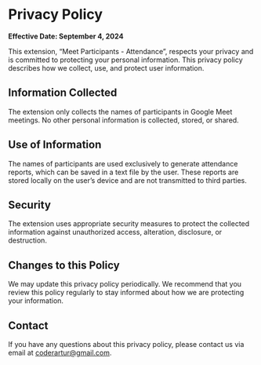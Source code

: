 # Privacy Policy

**Effective Date: September 4, 2024**

This extension, “Meet Participants - Attendance”, respects your privacy and is committed to protecting your personal information. This privacy policy describes how we collect, use, and protect user information.

## Information Collected
The extension only collects the names of participants in Google Meet meetings. No other personal information is collected, stored, or shared.

## Use of Information
The names of participants are used exclusively to generate attendance reports, which can be saved in a text file by the user. These reports are stored locally on the user’s device and are not transmitted to third parties.

## Security
The extension uses appropriate security measures to protect the collected information against unauthorized access, alteration, disclosure, or destruction.

## Changes to this Policy
We may update this privacy policy periodically. We recommend that you review this policy regularly to stay informed about how we are protecting your information.

## Contact
If you have any questions about this privacy policy, please contact us via email at coderartur@gmail.com.
